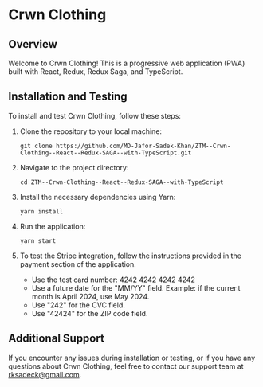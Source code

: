 # Crwn Clothing

## Overview

Welcome to Crwn Clothing! This is a progressive web application (PWA) built with React, Redux, Redux Saga, and TypeScript.

## Installation and Testing

To install and test Crwn Clothing, follow these steps:

1. Clone the repository to your local machine:

    ```
    git clone https://github.com/MD-Jafor-Sadek-Khan/ZTM--Crwn-Clothing--React--Redux-SAGA--with-TypeScript.git
    ```

2. Navigate to the project directory:

    ```
    cd ZTM--Crwn-Clothing--React--Redux-SAGA--with-TypeScript
    ```

3. Install the necessary dependencies using Yarn:

    ```
    yarn install
    ```

4. Run the application:

    ```
    yarn start
    ```

5. To test the Stripe integration, follow the instructions provided in the payment section of the application.

    - Use the test card number: 4242 4242 4242 4242
    - Use a future date for the "MM/YY" field. Example: if the current month is April 2024, use May 2024.
    - Use "242" for the CVC field.
    - Use "42424" for the ZIP code field.

## Additional Support

If you encounter any issues during installation or testing, or if you have any questions about Crwn Clothing, feel free to contact our support team at [rksadeck@gmail.com](mailto:rksadeck@gmail.com).
